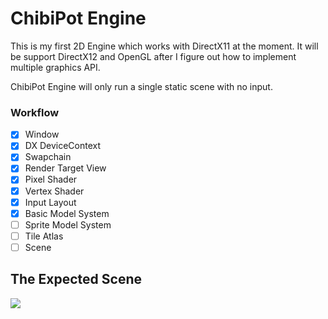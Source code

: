 # ChibiPot Engine

This is my first 2D Engine which works with DirectX11 at the moment. It will be support DirectX12 and OpenGL after I figure out how to implement multiple
graphics API.

ChibiPot Engine will only run a single static scene with no input.

### Workflow

- [x] Window
- [x] DX DeviceContext
- [x] Swapchain
- [x] Render Target View
- [x] Pixel Shader
- [x] Vertex Shader
- [x] Input Layout
- [x] Basic Model System
- [ ] Sprite Model System
- [ ] Tile Atlas
- [ ] Scene

## The Expected Scene
![](https://img.itch.zone/aW1nLzI1ODU2MTEuZ2lm/original/IQCAru.gif)
